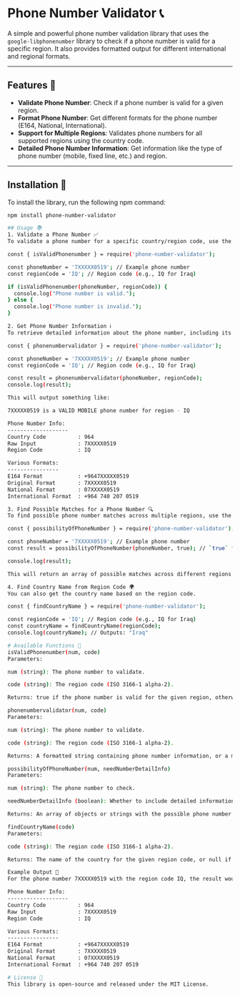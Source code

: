 # Phone Number Validator 📞

A simple and powerful phone number validation library that uses the `google-libphonenumber` library to check if a phone number is valid for a specific region. It also provides formatted output for different international and regional formats.

---

## Features 🚀

- **Validate Phone Number**: Check if a phone number is valid for a given region.
- **Format Phone Number**: Get different formats for the phone number (E164, National, International).
- **Support for Multiple Regions**: Validates phone numbers for all supported regions using the country code.
- **Detailed Phone Number Information**: Get information like the type of phone number (mobile, fixed line, etc.) and region.

---

## Installation 🔧

To install the library, run the following npm command:

```bash
npm install phone-number-validator

## Usage 📚
1. Validate a Phone Number ✅
To validate a phone number for a specific country/region code, use the isValidPhonenumber function.

const { isValidPhonenumber } = require('phone-number-validator');

const phoneNumber = '7XXXXX0519'; // Example phone number
const regionCode = 'IQ'; // Region code (e.g., IQ for Iraq)

if (isValidPhonenumber(phoneNumber, regionCode)) {
  console.log("Phone number is valid.");
} else {
  console.log("Phone number is invalid.");
}

2. Get Phone Number Information ℹ️
To retrieve detailed information about the phone number, including its type, country code, and formatted outputs, use the phonenumbervalidator function.

const { phonenumbervalidator } = require('phone-number-validator');

const phoneNumber = '7XXXXX0519'; // Example phone number
const regionCode = 'IQ'; // Region code (e.g., IQ for Iraq)

const result = phonenumbervalidator(phoneNumber, regionCode);
console.log(result);

This will output something like:

7XXXXX0519 is a VALID MOBILE phone number for region - IQ

Phone Number Info:
-------------------
Country Code          : 964
Raw Input             : 7XXXXX0519
Region Code           : IQ

Various Formats:
----------------
E164 Format           : +9647XXXXX0519
Original Format       : 7XXXXX0519
National Format       : 07XXXXX0519
International Format  : +964 740 207 0519

3. Find Possible Matches for a Phone Number 🔍
To find possible phone number matches across multiple regions, use the possibilityOfPhoneNumber function.

const { possibilityOfPhoneNumber } = require('phone-number-validator');

const phoneNumber = '7XXXXX0519'; // Example phone number
const result = possibilityOfPhoneNumber(phoneNumber, true); // `true` for detailed info

console.log(result);

This will return an array of possible matches across different regions.

4. Find Country Name from Region Code 🌍
You can also get the country name based on the region code.

const { findCountryName } = require('phone-number-validator');

const regionCode = 'IQ'; // Region code (e.g., IQ for Iraq)
const countryName = findCountryName(regionCode);
console.log(countryName); // Outputs: "Iraq"

# Available Functions 📜
isValidPhonenumber(num, code)
Parameters:

num (string): The phone number to validate.

code (string): The region code (ISO 3166-1 alpha-2).

Returns: true if the phone number is valid for the given region, otherwise false.

phonenumbervalidator(num, code)
Parameters:

num (string): The phone number to validate.

code (string): The region code (ISO 3166-1 alpha-2).

Returns: A formatted string containing phone number information, or a message saying it is invalid.

possibilityOfPhoneNumber(num, needNumberDetailInfo)
Parameters:

num (string): The phone number to check.

needNumberDetailInfo (boolean): Whether to include detailed information for each match (optional, default: false).

Returns: An array of objects or strings with the possible phone number matches across multiple regions.

findCountryName(code)
Parameters:

code (string): The region code (ISO 3166-1 alpha-2).

Returns: The name of the country for the given region code, or null if not found.

Example Output 🎯
For the phone number 7XXXXX0519 with the region code IQ, the result would look like:

Phone Number Info:
-------------------
Country Code          : 964
Raw Input             : 7XXXXX0519
Region Code           : IQ

Various Formats:
----------------
E164 Format           : +9647XXXXX0519
Original Format       : 7XXXXX0519
National Format       : 07XXXXX0519
International Format  : +964 740 207 0519

# License 📜
This library is open-source and released under the MIT License.
